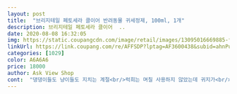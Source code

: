 ```yaml
---
layout: post 
title:  "브리지테일 페토세라 클이어 반려동물 귀세정제, 100ml, 1개" 
description: 브리지테일 페토세라 클이어  ..
date: 2020-08-08 16:32:05 
img: https://static.coupangcdn.com/image/retail/images/13095016669885-ff4d201f-27f9-4cab-b89e-1ddac6a595c4.jpg 
linkUrl: https://link.coupang.com/re/AFFSDP?lptag=AF3600438&subid=ahnPublicAsk&pageKey=1251708598&itemId=2251159979&vendorItemId=70248536180&traceid=V0-113-a756e942245b4475 
categories: [1029] 
color: A6A6A6 
price: 18000 
author: Ask View Shop 
cont:  "댕댕이들도 냥이들도 지치는 계절<br/>럭희는 며칠 사용하지 않았는데 귀지가<br/>2차로 발톱의 세균까지 옮아짐 외이염이 발생해요<br/>✓ 건강한 외이도의 PH인 6.<br/>2를 유지하도록 하여<br/>✓ 민감피부 안심처방<br/>✓ 세정 과정에서 자극 받은 아이들의 피부를 위해<br/>✓ 유해성분이 함유되지 않았으며<br/>✓ 전성분 100% 그린등급으로 유해성분 무첨가<br/>✓ 편백수 52%, 녹차, 로즈마리 추출물로<br/>갈때마다 병원비가 5만원정도는 나와서<br/>강력한 항균 탈취<br/>강사모에서 봤는데, 반려견 귀 모양이 사람하고 달라서<br/>같은 회사 제품 눈물세정제를 사용하고 나서<br/>건강한 사람 건강한 반려견 귀지는<br/>견주님들도 집사님들도 안전산책여<br/>계속 해주면 확실히 효과볼것 같아요.<br/><br/>과감히 추천을 날리겠는데<br/>구매를 하게 되었어요<br/>귀 아래쪽을 부드럽게 마사지해주면서<br/>귀가 통풍이 안되니 귓속이 축축해져 귀지에 곰팡이와 같은<br/>귀세정은 눈만큼 중요한데여<br/>귀세정은 럭희마냥 귀덮힌 애들에겐 필수<br/>귀안에 떨어뜨려 1520초 마사지후 거즈로 닦아내라고<br/>귀안에 떨어뜨리니 도망가여 ㅜㅜ<br/>귀안에 떨어뜨림 럭희마냥 거부한다면<br/>귀청소를 다해도 어떤 제품은 귀에서 묻어나오는게<br/>귀청소를 한뒤에도 귀에서 냄새가 심했는데<br/>귓병이 잘 날가능성이 높아요.<br/><br/>귓속 케어는 필수라는 점 ! ✿<br/>귓속에 안좋은 고름들이 잔뜩 나와서 지속적으로<br/>귓속에 클리어를 충분히 넣어주는데<br/>귓속이 습하거나 청결하지 못한 상태가 되면<br/>그래서 병원에 지속적으로 다니고있는데<br/>그런지 냄새가 너무좋아요.<br/><br/>그렇게 되면 안에 있던 이물질이 귀 겉으로 나오는데<br/>그리고 확실히 편백추출물에 로즈마리가 들어있어서<br/>기울이고 있거든요 〰️<br/>기존 사용하던 제품은 동물병원에서 판매하는건데여<br/>기존에 사용하던 세정제보다 좋다는 느낌은 확실해요 !<br/>꼬리 흔들어요 걔들은 쟤가 왜저러나 싶을거에여ㅋㅋ<br/>꼭 필요하다고 생각해여<br/>냥이는 제가 잘 모르는 부분이라 ㅠㅠ<br/>냥이들 방법으로 해보세요<br/>냥이들은 탈지면에 묻혀 닦아내라고 기재되어 있어요<br/>너무 좋을것 같더라구요.<br/><br/>눈물세정제는 제가 반절  이상 사용해봐서<br/>눈물세정제를 이 회사 제품을 써봤기에<br/>눈물세정제와 달리 탈지면에 묻혀 닦아주는게 아니라<br/>눈물터짐 있는 애기들은 이 제품 괜찮아요<br/>다들 아시다시피<br/>다양한 외이염을 예방하는데 도움<br/>닦아주는게 좋댔어요 너무 깊게는 안되겠져<br/>닦아주니 도망가지 않고 얌전히 있어요<br/>대만족입니다!!<br/>댕댕이들은 사람귀와 구조가 다르다고 의사쌤이<br/>덜나서 그점도 너무 마음에 들어요.<br/><br/>덱스판테놀 성분으로 피부진정 효과<br/>되어있어요<br/>두제품 다 좋은성분에 순해서 거부감이 없네여<br/>둘째강아지가 유난히도 귀가 약해요 ㅠㅠ<br/>들어있어요.<br/> 민감피부에 좋은 글루코노락톤이<br/>등치가 큰만큼 귀도 큰데여<br/>등치만 저러치 쟨 산책시 소형견들만 보면 좋아서<br/>럭희 경운 냥이들 사용법이 맞았어요<br/>럭희 경운 현저히 효과가 좋아  같은 회사  귀세정제를<br/>럭희 산책친구들중 말티즈,푸들 등등 많이 사용하시더라구여<br/>럭희는 1차 실패후 탈지면에 묻혀<br/>럭희는 귀가 쫑끗 서지 않은 래브라도 리트리버에요<br/>럭희는 이 방법이 맞지 않았어요<br/>럭희도 그런 색상이 되기를 바래봅니다<br/>럭희의 잦은 충혈이  없어지구여 뭣보다 성분이 순해서<br/>럭희처럼 귀가 덮힌 애들은 외이염  발생 가능이 높아여<br/>마사지 해주니까 좋은지 귀 청소 해줄때는<br/>만져주면 댕댕이라 스스로 귀를 턴답니다ㅋㅋ<br/>많이 사용하고 있어요 〰️<br/>말해줬어요 L자형이라 겁먹지말고 최대한 깊숙이<br/>매우 쉽게 귓병이 생긴다고 해요 ㅠ ㅠ<br/>면봉 사용은 절대 비추에여<br/>무향에 성분은 여기 좋아여<br/>뭣보다 병원서 구매한건 냄새가 저도 부담스러웠어요<br/>반절 이상 사용후 추가후기 남기러 한번 올게여<br/>밝은 병아리색을 띈다고 해여 옅은 레몬색정도<br/>변화가 있는 반면 병원쌤이 준건 효과가 없었어요<br/>별로 없는데 이제품은 한번 살짝만 청소해줬는데도<br/>병원에 가면 관리를 아주 잘 하고 있다고 칭찬해주셔서<br/>병원에선 핀셋을 사용하지만 럭희는 금속이 닿는걸<br/>병원을다니면서 성분도좋고 후기도 좋은<br/>부담되긴 하지만 치료를 안할수도 없어<br/>브리지테일 페토세라 클이어 반려동물 귀세정제는<br/>브리지테일제품으로 바꿔봐야겠어요 ㅎㅎ<br/>사람귀도 연약하듯이 댕댕이들 귀도 연약해서<br/>사용법도 너무 쉬운게,<br/>사진에 보면 아시겠지만 럭희 귀상태가<br/>색상이 옅어지고 있어요  이 회사 제품  다른것도<br/>성분이 있어 저희집 강아지같이 예민한 아이에게<br/>세균이 번식함 애들은 발톱으로 긁자나여<br/>세균이나, 곰팡이, 박테리아, 진드기 등이 증식하여<br/>세상 순둥순둥 얌전한 아이가 되어요 ❤️<br/>세심하게 관리해주는게 필요하거든요.<br/><br/>세정할때 럭희도 저도 신경전이 없어요<br/>세정후 알아서 귀를 털어 준대여<br/>소독약 냄새라기보단 부담스런 냄새여<br/>솜으로 부드럽게 닦아주면 끝 !<br/>순한 성분으로 닦아주어야 좋아요 ꔛ<br/>아직 남아있지만 더 사용 안하려구여 ㅠㅠ<br/>아프기 전에, 또 불편해 하기전에 미리미리 관리를<br/>안녕하세영 럭희에여<br/>안쪽에 이물질이나 물이 고이기 쉬운 구조라<br/>알게 모르게 잔병이 많은 아이라<br/>앞으로도 꾸준리 관리 해줄게요 〰️<br/>어려운 참 애잔한 귀를 가졌죠 ㅠㅠ<br/>여기서 부턴 럭희와 제 경우에여<br/>우리 댕댕이 귀에서 냄새도 안날뿐더러<br/>의사쌤께 여쭈니 괜찮다고 하셨어요<br/>이 상품을 선택했어요.<br/><br/>이 제품도 꾸준히 사용해봐야 알겠지만<br/>이 제품은 이제 두번 사용했어요<br/>이 제품이 댕댕이와 냥이들 둘 사용법이 달라요<br/>이건 럭희 경우이고 귀안에 떨어뜨려도 잘 받아들이는 애들은<br/>이걸로 청소하고나서는 전보다 확실히 냄새가<br/>저게 내가 뒤집어 주지 않는 이상은 통풍이<br/>저는 씻길때도 귀에 물 안들어가게 정말 주의에 주의를<br/>저번에 구매하고나서 너무 좋아서 재구매 했어요  )<br/>저희집 강아지는 말티즈라서<br/>저희집 댕댕이 용품들은 브리지테일 제품을<br/>저희집 댕댕이는 3방울에서 4방울 정도면 충분하더라구요<br/>저희집에는 두마리의 강아지가 있는데<br/>전문가가 엄선한 천연 식물 추출물<br/>제가 이 제품을 구매하게 된 이유는여<br/>제가 케어를 해줄 수 있는 부위이다보니까<br/>제품부터 하나하나 더 신경쓰게 되더라구요<br/>종특성상 귀가 덮여있어서<br/>좋치않아요<br/>지금쓰는 제품들 다 쓰고나면 샴푸도<br/>지르고 싶어지네여 맙소사<br/>쫑긋 선 애기들이라도 곰팡이,세균에 노출 될 수 있으니<br/>청각이 매우 발달해서 예민하고 중요한 감각이기 때문에<br/>치를 떨어서 전 손가락을 이용해여<br/>특히 그중에 제가 중요하게 생각하는 곳이 눈,귀, 치아인데<br/>페토세라 눈물세정제는 반절 넘게 사용했어요<br/>페토세라는  뒤늦게 사용했는데도 눈에 띄는<br/>페토세라는 국내제조에여<br/>편백수가 52%들어있고 녹차와 로즈마리의 추출물이<br/>포함되어있고 피부까지 진정시켜주는 덱스판테놀<br/>항상 뿌듯뿌듯 !<br/>해외직구 상품도 사용해 봤지만 효과는 미비했어요<br/>해주는게 좋아요 ! ө<br/>후기사진을 보면 애기들 넘넘 이뿌네여<br/>힐링 받고 갑니다^^<br/>" 
---
```

